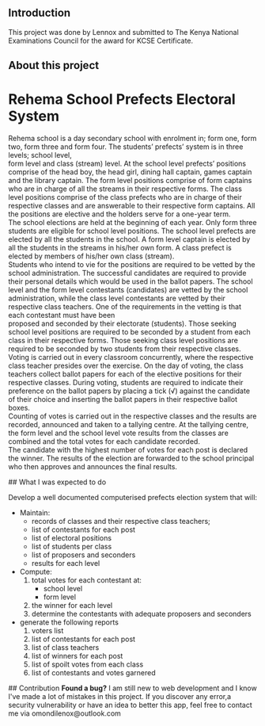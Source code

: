 ## Introduction
This project was done by Lennox and submitted to The Kenya National Examinations Council for the award for KCSE Certificate. 
## About this project
<h1>Rehema School Prefects Electoral System</h1>
<p>Rehema school is a day secondary school with enrolment in; form one, form two, form three and
                        form four. The students&rsquo; prefects&rsquo; system is in three levels; school level,<br/>
                        form level and class (stream) level. At the school level prefects&rsquo; positions comprise of
                        the head boy, the head girl, dining hall captain, games captain and the library captain. The
                        form level positions comprise of form captains who are in charge of all the streams in their
                        respective forms. The class level positions comprise of the class prefects who are in charge of
                        their respective classes and are answerable to their respective form captains. All the positions
                        are elective and the holders serve for a one-year term.<br/>
                        The school elections are held at the beginning of each year. Only form three students are
                        eligible for school level positions. The school level prefects are elected by all the students
                        in the school. A form level captain is elected by all the students in the streams in his/her own
                        form. A class prefect is elected by members of his/her own class (stream).<br/>
                        Students who intend to vie for the positions are required to be vetted by the school
                        administration. The successful candidates are required to provide their personal details which
                        would be used in the ballot papers. The school level and the form level contestants (candidates)
                        are vetted by the school administration, while the class level contestants are vetted by their
                        respective class teachers. One of the requirements in the vetting is that each contestant must
                        have been<br/>
                        proposed and seconded by their electorate (students). Those seeking school level positions are
                        required to be seconded by a student from each class in their respective forms. Those seeking
                        class level positions are required to be seconded by two students from their respective classes.<br/>
                        Voting is carried out in every classroom concurrently, where the respective class teacher
                        presides over the exercise. On the day of voting, the class teachers collect ballot papers for
                        each of the elective positions for their respective classes. During voting, students are
                        required to indicate their preference on the ballot papers by placing a tick (&radic;) against
                        the candidate of their choice and inserting the ballot papers in their respective ballot
                        boxes.<br/>
                        Counting of votes is carried out in the respective classes and the results are recorded,
                        announced and taken to a tallying centre. At the tallying centre, the form level and the school
                        level vote results from the classes are combined and the total votes for each candidate
                        recorded.<br/>
                        The candidate with the highest number of votes for each post is declared the winner. The results
                        of the election are forwarded to the school principal who then approves and announces the final
                        results.</p>
 ##  What I was expected to do
 <p>Develop a well documented computerised prefects election system that will:</p>
 <ul>
    <li>Maintain:
    <ul>
        <li>records of classes and their respective class teachers;</li>
        <li>list of contestants for each post</li>
        <li>list of electoral positions</li>
        <li>list of students per class</li>
        <li>list of proposers and seconders</li>
        <li>results for each level</li>
     </ul>
    </li>  
        <li>
            Compute:
                <ol>
                    <li>total votes for each contestant at:
                                <ul>
                                    <li>school level</li>
                                    <li>form level</li>
                                </ul>
                    </li>
                    <li>the winner for each level</li>
                    <li>determine the contestants with adequate proposers and seconders</li>
            </ol>       
        </li>    
        <li>generate the following reports
             <ol>
                    <li>voters list</li>
                    <li>list of contestants for each post</li>
                    <li>list of class teachers</li>
                    <li>list of winners for each post</li>
                    <li>list of spoilt votes from each class</li>
                    <li>list of contestants and votes garnered</li>
            </ol>
           </li>
    </ul>
##  Contribution
 <b>Found a bug?</b>
I am still new to web development and I know I've made a lot of mistakes in this project. If you discover any error,a security vulnerability or have an idea to better this app, feel free to contact me via omondilenox@outlook.com
